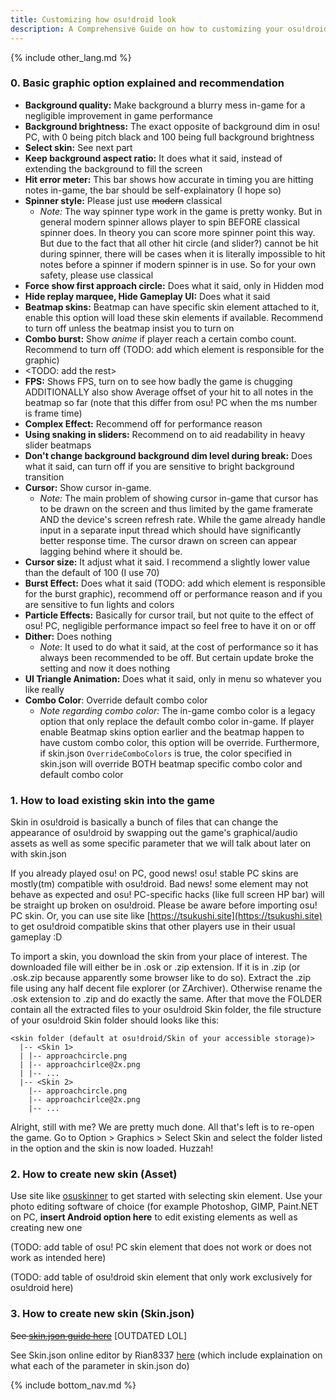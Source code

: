 ```yaml
---
title: Customizing how osu!droid look
description: A Comprehensive Guide on how to customizing your osu!droid interface
---
```


{% include other_lang.md %}

### 0. Basic graphic option explained and recommendation

- **Background quality:** Make background a blurry mess in-game for a negligible improvement in game performance
- **Background brightness:** The exact opposite of background dim in osu! PC, with 0 being pitch black and 100 being full background brightness
- **Select skin:** See next part
- **Keep background aspect ratio:** It does what it said, instead of extending the background to fill the screen
- **Hit error meter:** This bar shows how accurate in timing you are hitting notes in-game, the bar should be self-explainatory (I hope so)
- **Spinner style:** Please just use ~~modern~~ classical
    - *Note:* The way spinner type work in the game is pretty wonky. But in general modern spinner allows player to spin BEFORE classical spinner does. In theory you can score more spinner point this way. But due to the fact that all other hit circle (and slider?) cannot be hit during spinner, there will be cases when it is literally impossible to hit notes before a spinner if modern spinner is in use. So for your own safety, please use classical
- **Force show first approach circle:** Does what it said, only in Hidden mod
- **Hide replay marquee, Hide Gameplay UI:** Does what it said
- **Beatmap skins:** Beatmap can have specific skin element attached to it, enable this option will load these skin elements if available. Recommend to turn off unless the beatmap insist you to turn on
- **Combo burst:** Show *anime* if player reach a certain combo count. Recommend to turn off (TODO: add which element is responsible for the graphic)
- <TODO: add the rest>
- **FPS:** Shows FPS, turn on to see how badly the game is chugging ADDITIONALLY also show Average offset of your hit to all notes in the beatmap so far (note that this differ from osu! PC when the ms number is frame time)
- **Complex Effect:** Recommend off for performance reason
- **Using snaking in sliders:** Recommend on to aid readability in heavy slider beatmaps
- **Don't change background background dim level during break:** Does what it said, can turn off if you are sensitive to bright background transition
- **Cursor:** Show cursor in-game.
    - *Note:* The main problem of showing cursor in-game that cursor has to be drawn on the screen and thus limited by the game framerate AND the device's screen refresh rate. While the game already handle input in a separate input thread which should have significantly better response time. The cursor drawn on screen can appear lagging behind where it should be.
- **Cursor size:** It adjust what it said. I recommend a slightly lower value than the default of 100 (I use 70)
- **Burst Effect:** Does what it said (TODO: add which element is responsible for the burst graphic), recommend off or performance reason and if you are sensitive to fun lights and colors
- **Particle Effects:** Basically for cursor trail, but not quite to the effect of osu! PC, negligible performance impact so feel free to have it on or off
- **Dither:** Does nothing
    - *Note*: It used to do what it said, at the cost of performance so it has always been recommended to be off. But certain update broke the setting and now it does nothing
- **UI Triangle Animation:** Does what it said, only in menu so whatever you like really
- **Combo Color**: Override default combo color
    - *Note regarding combo color:* The in-game combo color is a legacy option that only replace the default combo color in-game. If player enable Beatmap skins option earlier and the beatmap happen to have custom combo color, this option will be override. Furthermore, if skin.json `OverrideComboColors` is true, the color specified in skin.json will override BOTH beatmap specific combo color and default combo color
    
### 1. How to load existing skin into the game

Skin in osu!droid is basically a bunch of files that can change the appearance of osu!droid by swapping out the game's graphical/audio assets as well as some specific parameter that we will talk about later on with skin.json

If you already played osu! on PC, good news! osu! stable PC skins are mostly(tm) compatible with osu!droid. Bad news! some element may not behave as expected and osu! PC-specific hacks (like full screen HP bar) will be straight up broken on osu!droid. Please be aware before importing osu! PC skin. Or, you can use site like [https://tsukushi.site](https://tsukushi.site) to get osu!droid compatible skins that other players use in their usual gameplay :D

To import a skin, you download the skin from your place of interest. The downloaded file will either be in .osk or .zip extension. If it is in .zip (or .osk.zip because apparently some browser like to do so). Extract the .zip file using any half decent file explorer (or ZArchiver). Otherwise rename the .osk extension to .zip and do exactly the same. After that move the FOLDER contain all the extracted files to your osu!droid Skin folder, the file structure of your osu!droid Skin folder should looks like this:

```
<skin folder (default at osu!droid/Skin of your accessible storage)>
  |-- <Skin 1>
  | |-- approachcircle.png
  | |-- approachcirlce@2x.png
  | |-- ...
  |-- <Skin 2>
    |-- approachcircle.png
    |-- approachcirlce@2x.png
    |-- ...
```

Alright, still with me? We are pretty much done. All that's left is to re-open the game. Go to Option > Graphics > Select Skin and select the folder listed in the option and the skin is now loaded. Huzzah!

### 2. How to create new skin (Asset)

Use site like [osuskinner](https://osuskinner.com/) to get started with selecting skin element. Use your photo editing software of choice (for example Photoshop, GIMP, Paint.NET on PC, __insert Android option here__ to edit existing elements as well as creating new one

(TODO: add table of osu! PC skin element that does not work or does not work as intended here)

(TODO: add table of osu!droid skin element that only work exclusively for osu!droid here)

### 3. How to create new skin (Skin.json)

~~See [skin.json guide here](https://github.com/EdrowsLuo/osudroidstrings/blob/master/wiki/how%20to%20use%20skin.json/en.md)~~ [OUTDATED LOL]

See Skin.json online editor by Rian8337 [here](https://rian8337.github.io/skin-json-editor/) (which include explaination on what each of the parameter in skin.json do)

{% include bottom_nav.md %}
    
